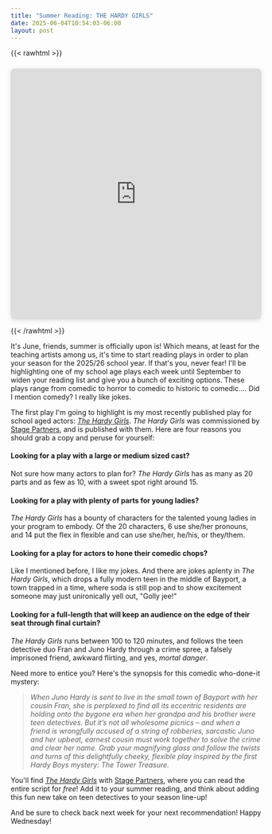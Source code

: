 ```yaml
---
title: "Summer Reading: THE HARDY GIRLS"
date: 2025-06-04T10:54:03-06:00
layout: post
---
```


{{< rawhtml >}}
<div style="position: relative; width: 100%; height: 0; padding-top: 100.0000%;
 padding-bottom: 0; box-shadow: 0 2px 8px 0 rgba(63,69,81,0.16); margin-top: 1.6em; margin-bottom: 0.9em; overflow: hidden;
 border-radius: 8px; will-change: transform;">
  <iframe loading="lazy" style="position: absolute; width: 100%; height: 100%; top: 0; left: 0; border: none; padding: 0;margin: 0;"
    src="https://www.canva.com/design/DAF1YoPj8Ww/A3jWJ5q3EonSo-AJ5gqyKw/watch?embed" allowfullscreen="allowfullscreen" allow="fullscreen">
  </iframe>
</div>

{{< /rawhtml >}}


It's June, friends, summer is officially upon is! Which means, at least for the teaching artists among us, it's time to start reading plays in order to plan your season for the 2025/26 school year. If that's you, never fear! I'll be highlighting one of my school age plays each week until September to widen your reading list and give you a bunch of exciting options. These plays range from comedic to horror to comedic to historic to comedic.... Did I mention comedy? I really like jokes.

The first play I'm going to highlight is my most recently published play for school aged actors: [*The Hardy Girls*](https://www.yourstagepartners.com/hardy-girls). *The Hardy Girls* was commissioned by [Stage Partners](https://www.yourstagepartners.com/), and is published with them. Here are four reasons you should grab a copy and peruse for yourself:

#### Looking for a play with a large or medium sized cast?  
Not sure how many actors to plan for? *The Hardy Girls* has as many as 20 parts and as few as 10, with a sweet spot right around 15.

#### Looking for a play with plenty of parts for young ladies?  
*The Hardy Girls* has a bounty of characters for the talented young ladies in your program to embody. Of the 20 characters, 6 use she/her pronouns, and 14 put the flex in flexible and can use she/her, he/his, or they/them.

#### Looking for a play for actors to hone their comedic chops?  
Like I mentioned before, I like my jokes. And there are jokes aplenty in *The Hardy Girls*, which drops a fully modern teen in the middle of Bayport, a town trapped in a time, where soda is still pop and to show excitement someone may just unironically yell out, "Golly jee!"

#### Looking for a full-length that will keep an audience on the edge of their seat through final curtain?  
*The Hardy Girls* runs between 100 to 120 minutes, and follows the teen detective duo Fran and Juno Hardy through a crime spree, a falsely imprisoned friend, awkward flirting, and yes, *mortal danger*.

Need more to entice you? Here's the synopsis for this comedic who-done-it mystery:

>*When Juno Hardy is sent to live in the small town of Bayport with her cousin Fran, she is perplexed to find all its eccentric residents are holding onto the bygone era when her grandpa and his brother were teen detectives. But it’s not all wholesome picnics – and when a friend is wrongfully accused of a string of robberies, sarcastic Juno and her upbeat, earnest cousin must work together to solve the crime and clear her name. Grab your magnifying glass and follow the twists and turns of this delightfully cheeky, flexible play inspired by the first Hardy Boys mystery: The Tower Treasure.*

You'll find [*The Hardy Girls*](https://www.yourstagepartners.com/hardy-girls) with [Stage Partners](https://www.yourstagepartners.com/), where you can read the entire script for *free*! Add it to your summer reading, and think about adding this fun new take on teen detectives to your season line-up!

And be sure to check back next week for your next recommendation! Happy Wednesday!

